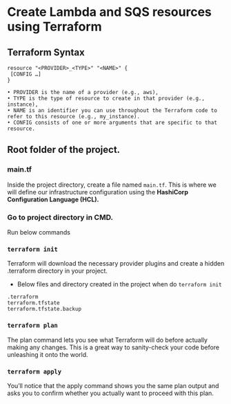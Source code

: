 # Create Lambda and SQS resources using Terraform

## Terraform Syntax
```
resource "<PROVIDER>_<TYPE>" "<NAME>" {
 [CONFIG …]
}
```

	• PROVIDER is the name of a provider (e.g., aws), 
	• TYPE is the type of resource to create in that provider (e.g., instance), 
	• NAME is an identifier you can use throughout the Terraform code to refer to this resource (e.g., my_instance).
	• CONFIG consists of one or more arguments that are specific to that resource.

## Root folder of the project. 
### main.tf
Inside the project directory, create a file named `main.tf`. 
This is where we will define our infrastructure configuration using the **HashiCorp Configuration Language (HCL).**

### Go to project directory in CMD.

Run below commands

### `terraform init`
Terraform will download the necessary provider plugins and create a hidden .terraform directory in your project.
* Below files and directory created in the project when do `terraform init`
```
.terraform
terraform.tfstate
terraform.tfstate.backup
```

### `terraform plan`
The plan command lets you see what Terraform will do before actually making any changes. This is a great way to sanity-check your code before unleashing it onto the world.

### `terraform apply`
You’ll notice that the apply command shows you the same plan output and asks you to confirm whether you actually want to proceed with this plan.
